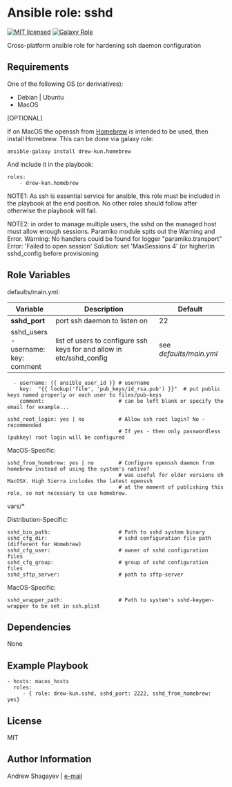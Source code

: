 Ansible role: sshd
=========

[![MIT licensed][mit-badge]][mit-link]
[![Galaxy Role][role-badge]][galaxy-link]

Cross-platform ansible role for hardening ssh daemon configuration

Requirements
------------

One of the following OS (or deriviatives):
 - Debian | Ubuntu
 - MacOS


[OPTIONAL]

If on MacOS the openssh from [Homebrew][homebrew] is intended to be used, then install Homebrew.
This can be done via galaxy role:

    ansible-galaxy install drew-kun.homebrew

And include it in the playbook:

    roles:
        - drew-kun.homebrew

NOTE1: As ssh is essential service for ansible, this role must be included in the playbook at the end position. No other roles should follow after otherwise the playbook will fail.

NOTE2: in order to manage multiple users, the sshd on the managed host must allow enough sessions.
Paramiko module spits out the Warning and Error.
Warning: No handlers could be found for logger "paramiko.transport"
Error: 'Failed to open session'
Solution: set 'MaxSessions 4' (or higher)in sshd_config before provisioning

Role Variables
--------------

defaults/main.yml:

| Variable | Description | Default |
|----------|-------------|---------|
| **sshd_port** | port ssh daemon to listen on | 22 |
| sshd_users<br>  - username:<br>    key:<br>    comment| list of users to configure ssh keys for and allow in etc/sshd_config | see *defaults/main.yml* |


      - username: {{ ansible_user_id }} # username
        key:  "{{ lookup('file', 'pub_keys/id_rsa.pub') }}"  # put public keys named properly or each user to files/pub-keys
        comment:                        # can be left blank or specify the email for example...

    sshd_root_login: yes | no           # Allow ssh root login? No - recommended
                                        # If yes - then only passwordless (pubkey) root login will be configured

MacOS-Specific:

    sshd_from_homebrew: yes | no        # Configure openssh daemon from homebrew instead of using the system's native?
                                        # was useful for older versions oh MacOSX. High Sierra includes the latest openssh
                                        # at the moment of publishing this role, so not necessary to use homebrew.

vars/*

Distribution-Specific:

    sshd_bin_path:                      # Path to sshd system binary
    sshd_cfg_dir:                       # sshd configuration file path (different for Homebrew)
    sshd_cfg_user:                      # owner of sshd configuration files
    sshd_cfg_group:                     # group of sshd configuration files
    sshd_sftp_server:                   # path to sftp-server

MacOS-Specific:

    sshd_wrapper_path:                  # Path to system's sshd-keygen-wrapper to be set in ssh.plist

Dependencies
------------

None

Example Playbook
----------------

    - hosts: macos_hosts
      roles:
         - { role: drew-kun.sshd, sshd_port: 2222, sshd_from_homebrew: yes}

License
-------

MIT

Author Information
------------------

Andrew Shagayev | [e-mail](mailto:drewshg@gmail.com)

[role-badge]: https://img.shields.io/badge/role-drew--kun.sshd-green.svg
[galaxy-link]: https://galaxy.ansible.com/drew-kun/sshd/
[mit-badge]: https://img.shields.io/badge/license-MIT-blue.svg
[mit-link]: https://raw.githubusercontent.com/drew-kun/ansible-sshd/master/LICENSE
[homebrew]: http://brew.sh/

